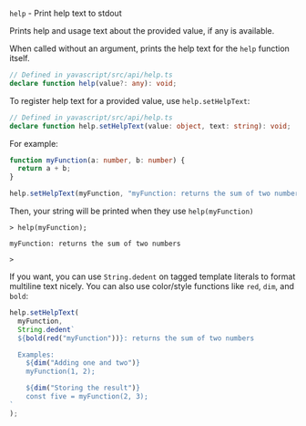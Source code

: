 `help` - Print help text to stdout

Prints help and usage text about the provided value, if any is available.

When called without an argument, prints the help text for the `help` function itself.

```ts
// Defined in yavascript/src/api/help.ts
declare function help(value?: any): void;
```

To register help text for a provided value, use `help.setHelpText`:

```ts
// Defined in yavascript/src/api/help.ts
declare function help.setHelpText(value: object, text: string): void;
```

For example:

```ts
function myFunction(a: number, b: number) {
  return a + b;
}

help.setHelpText(myFunction, "myFunction: returns the sum of two numbers");
```

Then, your string will be printed when they use `help(myFunction)`

```
> help(myFunction);

myFunction: returns the sum of two numbers

>
```

If you want, you can use `String.dedent` on tagged template literals to format multiline text nicely. You can also use color/style functions like `red`, `dim`, and `bold`:

```ts
help.setHelpText(
  myFunction,
  String.dedent`
  ${bold(red("myFunction"))}: returns the sum of two numbers

  Examples:
    ${dim("Adding one and two")}
    myFunction(1, 2);

    ${dim("Storing the result")}
    const five = myFunction(2, 3);
`
);
```
